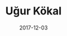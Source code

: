 ---
title: "Uğur Kökal"
img: people/ugur-kokal.jpeg
collection: people
date: 2017-12-03
type: M.S.
---